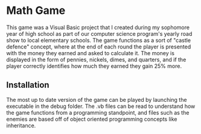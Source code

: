 # Math Game

This game was a Visual Basic project that I created during my sophomore year of high school as part of our computer science program's yearly road show to local elementary schools. The game functions as a sort of "castle defence" concept, where at the end of each round the player is presented with the money they earned and asked to calculate it. The money is displayed in the form of pennies, nickels, dimes, and quarters, and if the player correctly identifies how much they earned they gain 25% more.

## Installation

The most up to date version of the game can be played by launching the executable in the debug folder. The .vb files can be read to understand how the game functions from a programming standpoint, and files such as the enemies are based off of object oriented programming concepts like inheritance.

